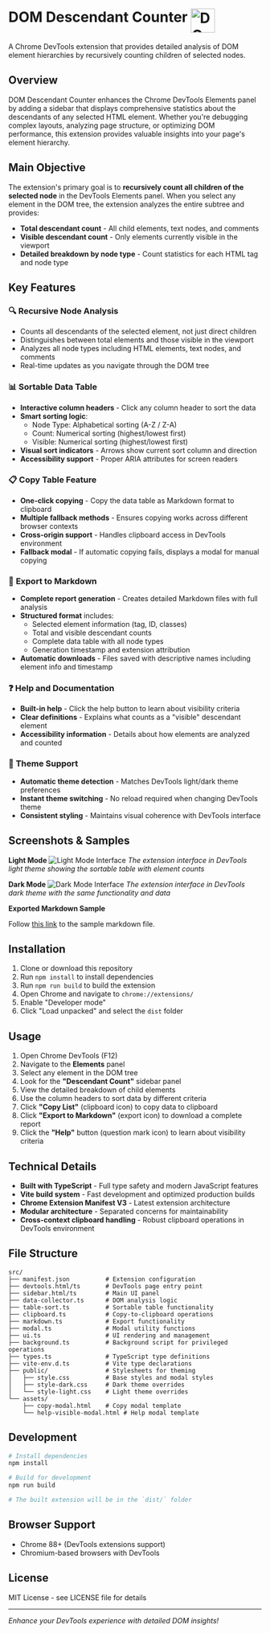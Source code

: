 # DOM Descendant Counter <img src="src/assets/icon48.svg" alt="DOM Descendant Counter Logo" width="48" height="48" align="top">

A Chrome DevTools extension that provides detailed analysis of DOM element hierarchies by recursively counting children of selected nodes.

## Overview

DOM Descendant Counter enhances the Chrome DevTools Elements panel by adding a sidebar that displays comprehensive statistics about the descendants of any selected HTML element. Whether you're debugging complex layouts, analyzing page structure, or optimizing DOM performance, this extension provides valuable insights into your page's element hierarchy.

## Main Objective

The extension's primary goal is to **recursively count all children of the selected node** in the DevTools Elements panel. When you select any element in the DOM tree, the extension analyzes the entire subtree and provides:

- **Total descendant count** - All child elements, text nodes, and comments
- **Visible descendant count** - Only elements currently visible in the viewport  
- **Detailed breakdown by node type** - Count statistics for each HTML tag and node type

## Key Features

### 🔍 **Recursive Node Analysis**
- Counts all descendants of the selected element, not just direct children
- Distinguishes between total elements and those visible in the viewport
- Analyzes all node types including HTML elements, text nodes, and comments
- Real-time updates as you navigate through the DOM tree

### 📊 **Sortable Data Table**
- **Interactive column headers** - Click any column header to sort the data
- **Smart sorting logic**:
  - Node Type: Alphabetical sorting (A-Z / Z-A)
  - Count: Numerical sorting (highest/lowest first)
  - Visible: Numerical sorting (highest/lowest first)
- **Visual sort indicators** - Arrows show current sort column and direction
- **Accessibility support** - Proper ARIA attributes for screen readers

### 📋 **Copy Table Feature**
- **One-click copying** - Copy the data table as Markdown format to clipboard
- **Multiple fallback methods** - Ensures copying works across different browser contexts
- **Cross-origin support** - Handles clipboard access in DevTools environment
- **Fallback modal** - If automatic copying fails, displays a modal for manual copying

### 📁 **Export to Markdown**
- **Complete report generation** - Creates detailed Markdown files with full analysis
- **Structured format** includes:
  - Selected element information (tag, ID, classes)
  - Total and visible descendant counts
  - Complete data table with all node types
  - Generation timestamp and extension attribution
- **Automatic downloads** - Files saved with descriptive names including element info and timestamp

### ❓ **Help and Documentation**
- **Built-in help** - Click the help button to learn about visibility criteria
- **Clear definitions** - Explains what counts as a "visible" descendant element
- **Accessibility information** - Details about how elements are analyzed and counted

### 🎨 **Theme Support**
- **Automatic theme detection** - Matches DevTools light/dark theme preferences
- **Instant theme switching** - No reload required when changing DevTools theme
- **Consistent styling** - Maintains visual coherence with DevTools interface

## Screenshots & Samples

**Light Mode**
![Light Mode Interface](docs/light-mode-screenshot.png)
*The extension interface in DevTools light theme showing the sortable table with element counts*

**Dark Mode**
![Dark Mode Interface](docs/dark-mode-screenshot.png)
*The extension interface in DevTools dark theme with the same functionality and data*

**Exported Markdown Sample**

Follow [this link](docs/export-sample.md) to the sample markdown file.

## Installation

1. Clone or download this repository
2. Run `npm install` to install dependencies
3. Run `npm run build` to build the extension
4. Open Chrome and navigate to `chrome://extensions/`
5. Enable "Developer mode" 
6. Click "Load unpacked" and select the `dist` folder

## Usage

1. Open Chrome DevTools (F12)
2. Navigate to the **Elements** panel
3. Select any element in the DOM tree
4. Look for the **"Descendant Count"** sidebar panel
5. View the detailed breakdown of child elements
6. Use the column headers to sort data by different criteria
7. Click **"Copy List"** (clipboard icon) to copy data to clipboard
8. Click **"Export to Markdown"** (export icon) to download a complete report
9. Click the **"Help"** button (question mark icon) to learn about visibility criteria

## Technical Details

- **Built with TypeScript** - Full type safety and modern JavaScript features
- **Vite build system** - Fast development and optimized production builds
- **Chrome Extension Manifest V3** - Latest extension architecture
- **Modular architecture** - Separated concerns for maintainability
- **Cross-context clipboard handling** - Robust clipboard operations in DevTools environment

## File Structure

```
src/
├── manifest.json          # Extension configuration
├── devtools.html/ts       # DevTools page entry point  
├── sidebar.html/ts        # Main UI panel
├── data-collector.ts      # DOM analysis logic
├── table-sort.ts          # Sortable table functionality
├── clipboard.ts           # Copy-to-clipboard operations
├── markdown.ts            # Export functionality
├── modal.ts               # Modal utility functions
├── ui.ts                  # UI rendering and management
├── background.ts          # Background script for privileged operations
├── types.ts               # TypeScript type definitions
├── vite-env.d.ts          # Vite type declarations
├── public/                # Stylesheets for theming
│   ├── style.css          # Base styles and modal styles
│   ├── style-dark.css     # Dark theme overrides
│   └── style-light.css    # Light theme overrides
└── assets/
    ├── copy-modal.html    # Copy modal template
    └── help-visible-modal.html # Help modal template
```

## Development

```bash
# Install dependencies
npm install

# Build for development
npm run build

# The built extension will be in the `dist/` folder
```

## Browser Support

- Chrome 88+ (DevTools extensions support)
- Chromium-based browsers with DevTools

## License

MIT License - see LICENSE file for details

---

*Enhance your DevTools experience with detailed DOM insights!*
